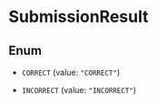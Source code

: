 

# SubmissionResult

## Enum


* `CORRECT` (value: `"CORRECT"`)

* `INCORRECT` (value: `"INCORRECT"`)



